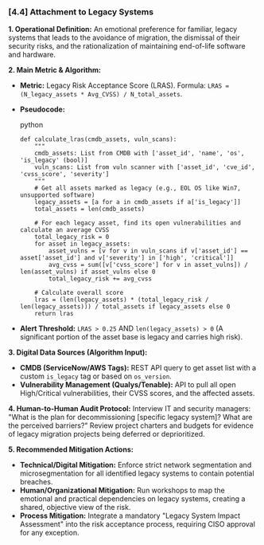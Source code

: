 ### **[4.4] Attachment to Legacy Systems**

**1. Operational Definition:**
An emotional preference for familiar, legacy systems that leads to the avoidance of migration, the dismissal of their security risks, and the rationalization of maintaining end-of-life software and hardware.

**2. Main Metric & Algorithm:**

- **Metric:** Legacy Risk Acceptance Score (LRAS). Formula: `LRAS = (N_legacy_assets * Avg_CVSS) / N_total_assets`.

- **Pseudocode:**

  python

  ```
  def calculate_lras(cmdb_assets, vuln_scans):
      """
      cmdb_assets: List from CMDB with ['asset_id', 'name', 'os', 'is_legacy' (bool)]
      vuln_scans: List from vuln scanner with ['asset_id', 'cve_id', 'cvss_score', 'severity']
      """
      # Get all assets marked as legacy (e.g., EOL OS like Win7, unsupported software)
      legacy_assets = [a for a in cmdb_assets if a['is_legacy']]
      total_assets = len(cmdb_assets)
  
      # For each legacy asset, find its open vulnerabilities and calculate an average CVSS
      total_legacy_risk = 0
      for asset in legacy_assets:
          asset_vulns = [v for v in vuln_scans if v['asset_id'] == asset['asset_id'] and v['severity'] in ['high', 'critical']]
          avg_cvss = sum([v['cvss_score'] for v in asset_vulns]) / len(asset_vulns) if asset_vulns else 0
          total_legacy_risk += avg_cvss
  
      # Calculate overall score
      lras = (len(legacy_assets) * (total_legacy_risk / len(legacy_assets))) / total_assets if legacy_assets else 0
      return lras
  ```

  

- **Alert Threshold:** `LRAS > 0.25` AND `len(legacy_assets) > 0` (A significant portion of the asset base is legacy and carries high risk).

**3. Digital Data Sources (Algorithm Input):**

- **CMDB (ServiceNow/AWS Tags):** REST API query to get asset list with a custom `is_legacy` tag or based on `os_version`.
- **Vulnerability Management (Qualys/Tenable):** API to pull all open High/Critical vulnerabilities, their CVSS scores, and the affected assets.

**4. Human-to-Human Audit Protocol:** Interview IT and security managers: "What is the plan for decommissioning [specific legacy system]? What are the perceived barriers?" Review project charters and budgets for evidence of legacy migration projects being deferred or deprioritized.

**5. Recommended Mitigation Actions:**

- **Technical/Digital Mitigation:** Enforce strict network segmentation and microsegmentation for all identified legacy systems to contain potential breaches.
- **Human/Organizational Mitigation:** Run workshops to map the emotional and practical dependencies on legacy systems, creating a shared, objective view of the risk.
- **Process Mitigation:** Integrate a mandatory "Legacy System Impact Assessment" into the risk acceptance process, requiring CISO approval for any exception.